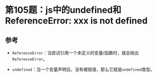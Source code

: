# 第105题：js中的undefined和 ReferenceError: xxx is not defined

## 参考

* `ReferenceError`：当尝试引用一个未定义的变量/函数时，就会抛出`ReferenceError`。

* `undefined`：当一个变量声明后，没有被赋值，那么它就是`undefined`类型。